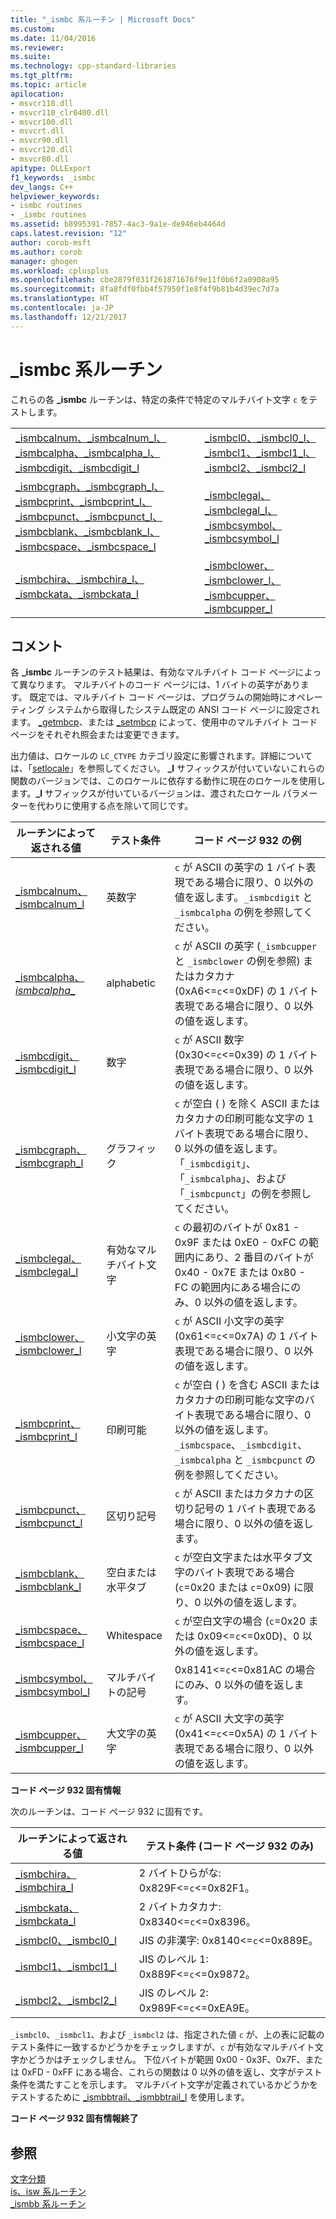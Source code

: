 ```yaml
---
title: "_ismbc 系ルーチン | Microsoft Docs"
ms.custom: 
ms.date: 11/04/2016
ms.reviewer: 
ms.suite: 
ms.technology: cpp-standard-libraries
ms.tgt_pltfrm: 
ms.topic: article
apilocation:
- msvcr110.dll
- msvcr110_clr0400.dll
- msvcr100.dll
- msvcrt.dll
- msvcr90.dll
- msvcr120.dll
- msvcr80.dll
apitype: DLLExport
f1_keywords: _ismbc
dev_langs: C++
helpviewer_keywords:
- ismbc routines
- _ismbc routines
ms.assetid: b8995391-7857-4ac3-9a1e-de946eb4464d
caps.latest.revision: "12"
author: corob-msft
ms.author: corob
manager: ghogen
ms.workload: cplusplus
ms.openlocfilehash: cbe2879f031f261871676f9e11f0b6f2a0908a95
ms.sourcegitcommit: 8fa8fdf0fbb4f57950f1e8f4f9b81b4d39ec7d7a
ms.translationtype: HT
ms.contentlocale: ja-JP
ms.lasthandoff: 12/21/2017
---
```

# <a name="ismbc-routines"></a>_ismbc 系ルーチン
これらの各 **_ismbc** ルーチンは、特定の条件で特定のマルチバイト文字 `c` をテストします。  
  
|||  
|-|-|  
|[_ismbcalnum、_ismbcalnum_l、_ismbcalpha、_ismbcalpha_l、_ismbcdigit、_ismbcdigit_l](../c-runtime-library/reference/ismbcalnum-functions.md)|[_ismbcl0、_ismbcl0_l、_ismbcl1、_ismbcl1_l、_ismbcl2、_ismbcl2_l](../c-runtime-library/reference/ismbcl0-ismbcl0-l-ismbcl1-ismbcl1-l-ismbcl2-ismbcl2-l.md)|  
|[_ismbcgraph、_ismbcgraph_l、_ismbcprint、_ismbcprint_l、_ismbcpunct、_ismbcpunct_l、_ismbcblank、_ismbcblank_l、_ismbcspace、_ismbcspace_l](../c-runtime-library/reference/ismbcgraph-functions.md)|[_ismbclegal、_ismbclegal_l、_ismbcsymbol、_ismbcsymbol_l](../c-runtime-library/reference/ismbclegal-ismbclegal-l-ismbcsymbol-ismbcsymbol-l.md)|  
|[_ismbchira、_ismbchira_l、_ismbckata、_ismbckata_l](../c-runtime-library/reference/ismbchira-ismbchira-l-ismbckata-ismbckata-l.md)|[_ismbclower、_ismbclower_l、_ismbcupper、 _ismbcupper_l](../c-runtime-library/reference/ismbclower-ismbclower-l-ismbcupper-ismbcupper-l.md)|  
  
## <a name="remarks"></a>コメント  
 各 **_ismbc** ルーチンのテスト結果は、有効なマルチバイト コード ページによって異なります。 マルチバイトのコード ページには、1 バイトの英字があります。 既定では、マルチバイト コード ページは、プログラムの開始時にオペレーティング システムから取得したシステム既定の ANSI コード ページに設定されます。 [_getmbcp](../c-runtime-library/reference/getmbcp.md)、または [_setmbcp](../c-runtime-library/reference/setmbcp.md) によって、使用中のマルチバイト コード ページをそれぞれ照会または変更できます。  
  
 出力値は、ロケールの `LC_CTYPE` カテゴリ設定に影響されます。詳細については、「[setlocale](../c-runtime-library/reference/setlocale-wsetlocale.md)」を参照してください。 **_l** サフィックスが付いていないこれらの関数のバージョンでは、このロケールに依存する動作に現在のロケールを使用します。**_l** サフィックスが付いているバージョンは、渡されたロケール パラメーターを代わりに使用する点を除いて同じです。  
  
|ルーチンによって返される値|テスト条件|コード ページ 932 の例|  
|-------------|--------------------|---------------------------|  
|[_ismbcalnum、_ismbcalnum_l](../c-runtime-library/reference/ismbcalnum-functions.md)|英数字|`c` が ASCII の英字の 1 バイト表現である場合に限り、0 以外の値を返します。`_ismbcdigit` と `_ismbcalpha` の例を参照してください。|  
|[_ismbcalpha、_ismbcalpha_\_](../c-runtime-library/reference/ismbcalnum-functions.md)|alphabetic|`c` が ASCII の英字 (`_ismbcupper` と `_ismbclower` の例を参照) またはカタカナ (0xA6<=`c`<=0xDF) の 1 バイト表現である場合に限り、0 以外の値を返します。|  
|[_ismbcdigit、_ismbcdigit_l](../c-runtime-library/reference/ismbcalnum-functions.md)|数字|`c` が ASCII 数字 (0x30<=`c`<=0x39) の 1 バイト表現である場合に限り、0 以外の値を返します。|  
|[_ismbcgraph、_ismbcgraph_l](../c-runtime-library/reference/ismbcgraph-functions.md)|グラフィック|`c` が空白 ( ) を除く ASCII またはカタカナの印刷可能な文字の 1 バイト表現である場合に限り、0 以外の値を返します。 「`_ismbcdigit`」、「`_ismbcalpha`」、および「`_ismbcpunct`」の例を参照してください。|  
|[_ismbclegal、_ismbclegal_l](../c-runtime-library/reference/ismbclegal-ismbclegal-l-ismbcsymbol-ismbcsymbol-l.md)|有効なマルチバイト文字|`c` の最初のバイトが 0x81 - 0x9F または 0xE0 - 0xFC の範囲内にあり、2 番目のバイトが 0x40 - 0x7E または 0x80 - FC の範囲内にある場合にのみ、0 以外の値を返します。|  
|[_ismbclower、_ismbclower_l](../c-runtime-library/reference/ismbclower-ismbclower-l-ismbcupper-ismbcupper-l.md)|小文字の英字|`c` が ASCII 小文字の英字 (0x61<=`c`<=0x7A) の 1 バイト表現である場合に限り、0 以外の値を返します。|  
|[_ismbcprint、_ismbcprint_l](../c-runtime-library/reference/ismbcgraph-functions.md)|印刷可能|`c` が空白 ( ) を含む ASCII またはカタカナの印刷可能な文字のバイト表現である場合に限り、0 以外の値を返します。`_ismbcspace`、`_ismbcdigit`、`_ismbcalpha` と `_ismbcpunct` の例を参照してください。|  
|[_ismbcpunct、_ismbcpunct_l](../c-runtime-library/reference/ismbcgraph-functions.md)|区切り記号|`c` が ASCII またはカタカナの区切り記号の 1 バイト表現である場合に限り、0 以外の値を返します。|  
|[_ismbcblank、_ismbcblank_l](../c-runtime-library/reference/ismbcgraph-functions.md)|空白または水平タブ|`c` が空白文字または水平タブ文字のバイト表現である場合 (`c`=0x20 または `c`=0x09) に限り、0 以外の値を返します。|  
|[_ismbcspace、_ismbcspace_l](../c-runtime-library/reference/ismbcgraph-functions.md)|Whitespace|`c` が空白文字の場合 (`c`=0x20 または 0x09<=`c`<=0x0D)、0 以外の値を返します。|  
|[_ismbcsymbol、_ismbcsymbol_l](../c-runtime-library/reference/ismbclegal-ismbclegal-l-ismbcsymbol-ismbcsymbol-l.md)|マルチバイトの記号|0x8141<=`c`<=0x81AC の場合にのみ、0 以外の値を返します。|  
|[_ismbcupper、_ismbcupper_l](../c-runtime-library/reference/ismbclower-ismbclower-l-ismbcupper-ismbcupper-l.md)|大文字の英字|`c` が ASCII 大文字の英字 (0x41<=`c`<=0x5A) の 1 バイト表現である場合に限り、0 以外の値を返します。|  
  
 **コード ページ 932 固有情報**  
  
 次のルーチンは、コード ページ 932 に固有です。  
  
|ルーチンによって返される値|テスト条件 (コード ページ 932 のみ)|  
|-------------|-------------------------------------------|  
|[_ismbchira、_ismbchira_l](../c-runtime-library/reference/ismbchira-ismbchira-l-ismbckata-ismbckata-l.md)|2 バイトひらがな: 0x829F<=`c`<=0x82F1。|  
|[_ismbckata、_ismbckata_l](../c-runtime-library/reference/ismbchira-ismbchira-l-ismbckata-ismbckata-l.md)|2 バイトカタカナ: 0x8340<=`c`<=0x8396。|  
|[_ismbcl0、_ismbcl0_l](../c-runtime-library/reference/ismbcl0-ismbcl0-l-ismbcl1-ismbcl1-l-ismbcl2-ismbcl2-l.md)|JIS の非漢字: 0x8140<=`c`<=0x889E。|  
|[_ismbcl1、_ismbcl1_l](../c-runtime-library/reference/ismbcl0-ismbcl0-l-ismbcl1-ismbcl1-l-ismbcl2-ismbcl2-l.md)|JIS のレベル 1: 0x889F<=`c`<=0x9872。|  
|[_ismbcl2、_ismbcl2_l](../c-runtime-library/reference/ismbcl0-ismbcl0-l-ismbcl1-ismbcl1-l-ismbcl2-ismbcl2-l.md)|JIS のレベル 2: 0x989F<=`c`<=0xEA9E。|  
  
 `_ismbcl0`、`_ismbcl1`、および `_ismbcl2` は、指定された値 `c` が、上の表に記載のテスト条件に一致するかどうかをチェックしますが、`c` が有効なマルチバイト文字かどうかはチェックしません。 下位バイトが範囲 0x00 - 0x3F、0x7F、または 0xFD - 0xFF にある場合、これらの関数は 0 以外の値を返し、文字がテスト条件を満たすことを示します。 マルチバイト文字が定義されているかどうかをテストするために [_ismbbtrail、_ismbbtrail_l](../c-runtime-library/reference/ismbbtrail-ismbbtrail-l.md) を使用します。  
  
 **コード ページ 932 固有情報終了**  
  
## <a name="see-also"></a>参照  
 [文字分類](../c-runtime-library/character-classification.md)   
 [is、isw 系ルーチン](../c-runtime-library/is-isw-routines.md)   
 [_ismbb 系ルーチン](../c-runtime-library/ismbb-routines.md)